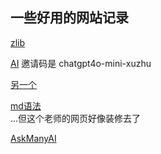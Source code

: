 ## 一些好用的网站记录

[zlib](https://intl.su/)

[AI](https://share.xuzhugpt.cloud/list)
邀请码是 chatgpt4o-mini-xuzhu  

[另一个](https://gptshare666.com)  

[md语法](https://www.zjuhjy.top/%E5%A6%99%E5%A6%99%E5%B7%A5%E5%85%B7/post6)  
...但这个老师的网页好像装修去了

[AskManyAI](https://askmany.cn/index)


